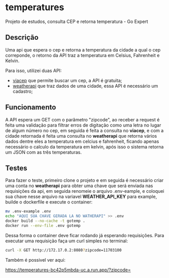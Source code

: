 # temperatures
Projeto de estudos, consulta CEP e retorna temperatura - Go Expert

## Descrição
Uma api que espera o cep e retorna a temperatura da cidade a qual o cep correponde, o retorno da API traz a temperatura em Celsius, Fahrenheit e Kelvin.

Para isso, utilizei duas API:

- [viacep](https://viacep.com.br/) que permite buscar um cep, a API é gratuita;
- [weatherapi](https://www.weatherapi.com/) que traz dados de uma cidade, essa API é necessário um cadastro;

## Funcionamento

A API espera um GET com o parâmetro "zipcode", ao receber a request é feita uma validação para filtrar erros de digitação como uma letra no lugar de algum número no cep, em seguida é feita a consulta no **viacep**, e com a cidade retornada é feita uma consulta no **weatherapi** que retorna vários dados dentre eles a temperatura em celcius e fahrenheit, ficando apenas necessário o calculo da temperatura em kelvin, após isso o sistema retorna um JSON com as três temperaturas.

## Testes

Para fazer o teste, primeiro clone o projeto e em seguida é necessário criar uma conta no **weatherapi** para obter uma chave que será enviada nas requisições da api, em seguida renomeie o arquivo .env-eample, e coloquei sua chave nesse arquivo na variavel **WEATHER_API_KEY** para example, builde o dockerfile e execute o container:

```bash
mv .env-example .env
echo "AQUI SUA CHAVE GERADA LA NO WATHERAPI" >> .env
docker build --no-cache -t gotemp .
docker run --env-file .env gotemp
```

Dessa forma o container deve ficar rodando já esperando requisições. Para executar uma requisição faça um curl simples no terminal:

```bash
curl -X GET http://172.17.0.2:8080?zipcode=11703100
```

Também é possivel ver aqui:

https://temperatures-bc42p5mbda-uc.a.run.app/?zipcode=<NUMERO DO CEP>
